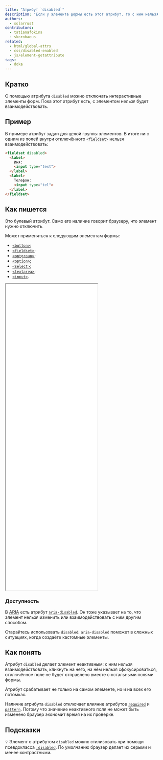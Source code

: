 ```yaml
---
title: "Атрибут `disabled`"
description: "Если у элемента формы есть этот атрибут, то с ним нельзя взаимодействовать."
authors:
  - solarrust
contributors:
  - tatianafokina
  - skorobaeus
related:
  - html/global-attrs
  - css/disabled-enabled
  - js/element-getattribute
tags:
  - doka
---
```


## Кратко

С помощью атрибута `disabled` можно отключать интерактивные элементы форм. Пока этот атрибут есть, с элементом нельзя будет взаимодействовать.

## Пример

В примере атрибут задан для целой группы элементов. В итоге ни с одним из полей внутри отключённого [`<fieldset>`](/html/fieldset/) нельзя взаимодействовать:

```html
<fieldset disabled>
  <label>
    Имя:
    <input type="text">
  </label>
  <label>
    Телефон:
    <input type="tel">
  </label>
</fieldset>
```

## Как пишется

Это булевый атрибут. Само его наличие говорит браузеру, что элемент нужно отключить.

Может применяться к следующим элементам формы:

- [`<button>`](/html/button/);
- [`<fieldset>`](/html/fieldset/);
- [`<optgroup>`](/html/optgroup/);
- [`<option>`](/html/option/);
- [`<select>`](/html/select/);
- [`<textarea>`](/html/textarea/);
- [`<input>`](/html/input/).

<iframe title="Примеры использования" src="demos/base/" height="1000"></iframe>

### Доступность

В [ARIA](/a11y/aria-intro/) есть атрибут [`aria-disabled`](/a11y/aria-disabled/). Он тоже указывает на то, что элемент нельзя изменить или взаимодействовать с ним другим способом.

Старайтесь использовать `disabled`. `aria-disabled` поможет в сложных ситуациях, когда создаёте кастомные элементы.

## Как понять

Атрибут `disabled` делает элемент неактивным: с ним нельзя взаимодействовать, кликнуть на него, на нём нельзя сфокусироваться, отключённое поле не будет отправлено вместе с остальными полями формы.

Атрибут срабатывает не только на самом элементе, но и на всех его потомках.

Наличие атрибута `disabled` отключает влияние атрибутов [`required`](/html/required/) и [`pattern`](/html/pattern/). Потому что значение неактивного поля не может быть изменено браузер экономит время на их проверке.

## Подсказки

💡 Элемент с атрибутом `disabled` можно стилизовать при помощи псевдокласса [`:disabled`](/css/disabled-enabled). По умолчанию браузер делает их серыми и менее контрастными.
